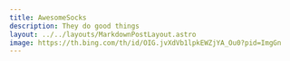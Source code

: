 ```yaml
---
title: AwesomeSocks
description: They do good things
layout: ../../layouts/MarkdownPostLayout.astro
image: https://th.bing.com/th/id/OIG.jvXdVb1lpkEWZjYA_Ou0?pid=ImgGn
---
```

